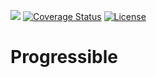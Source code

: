 
![][ci badge] [![Coverage Status][coverage badge]][coveralls] [![License][license badge]][license]

# Progressible

[ci badge]: https://github.com/vjrasane/progressible/workflows/CI/badge.svg
[coverage badge]: https://coveralls.io/repos/github/vjrasane/progressible/badge.svg?service=github
[coveralls]: https://coveralls.io/github/vjrasane/progressible
[license badge]: https://img.shields.io/badge/License-Apache%202.0-blue.svg
[license]: https://opensource.org/licenses/Apache-2.0